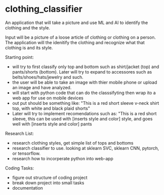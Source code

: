 # clothing_classifier
An application that will take a picture and use ML and AI to identify the clothing and the style.

Input will be a picture of a loose article of clothing or clothing on a person.  The application will the idenitify the clothing and recognize what that clothing is and its style.

Starting point: 
 - will try to first classify only top and bottom such as shirt/jacket (top) and pants/shorts (bottom).  Later will try to expand to accessores such as belts/shoes/hats/jewelry and such.
 - the user will be able to take an image with thier mobile phone or upload an image and have analyzed.
 - will start with python code that can do the classsifyting then wrap ito a web app for use on mobile devices
 - out put should be something like: "This is a red short sleeve v-neck shirt top, with white and black plaid shorts"
 - Later will try to implement recomendations such as: "This is a red short sleeve, this can be used with [inserts style and color] style, and goes well with [inserts style and color] pants


Research List:
 - research clothing styles, get simple list of tops and bottoms
 - research classifier to use. looking at sklearn SVC, sklearn CNN, pytorch, or tensorflow.
 - research how to incorperate python into web-app

Coding Tasks:
 - figure out structure of coding project
 - break down project into small tasks
 - documentation
